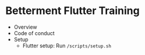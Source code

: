 # Betterment Flutter Training

- Overview
- Code of conduct
- Setup
	- Flutter setup: Run `/scripts/setup.sh`
